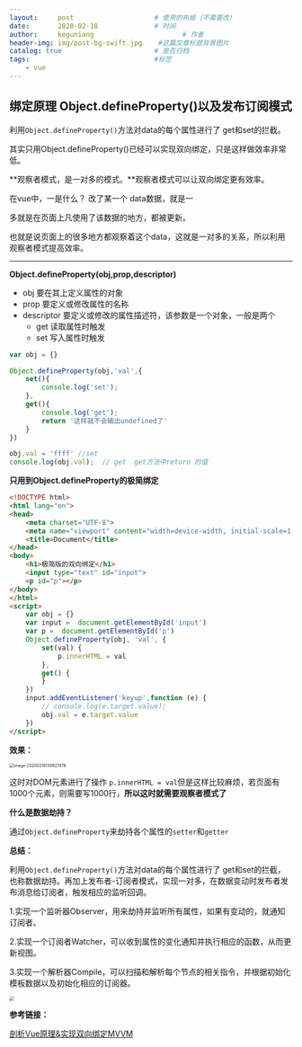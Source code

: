 ```yaml
---
layout:     post                    # 使用的布局（不需要改）
date:       2020-02-18              # 时间
author:     keguniang                      # 作者
header-img: img/post-bg-swift.jpg    #这篇文章标题背景图片
catalog: true                       # 是否归档
tags:                               #标签
    - vue
---
```

## 绑定原理 Object.defineProperty()以及发布订阅模式

利用`Object.defineProperty()`方法对data的每个属性进行了 get和set的拦截。

其实只用Object.defineProperty()已经可以实现双向绑定，只是这样做效率非常低。



**观察者模式，是一对多的模式。**观察者模式可以让双向绑定更有效率。

在vue中，一是什么？  改了某一个 data数据，就是一

多就是在页面上凡使用了该数据的地方，都被更新。

也就是说页面上的很多地方都观察着这个data，这就是一对多的关系，所以利用观察者模式提高效率。

****

**Object.defineProperty(obj,prop,descriptor)**

* obj   要在其上定义属性的对象
* prop  要定义或修改属性的名称
* descriptor 要定义或修改的属性描述符，该参数是一个对象，一般是两个
  * get 读取属性时触发
  * set 写入属性时触发

```js
var obj = {}

Object.defineProperty(obj,'val',{
    set(){
        console.log('set'); 
    },
    get(){
        console.log('get');
        return '这样就不会输出undefined了'
    }
})

obj.val = 'ffff' //set
console.log(obj.val);  // get  get方法中return 的值
```

**只用到Object.defineProperty的极简绑定**

```html
<!DOCTYPE html>
<html lang="en">
<head>
    <meta charset="UTF-8">
    <meta name="viewport" content="width=device-width, initial-scale=1.0">
    <title>Document</title>
</head>
<body>
    <h1>极简版的双向绑定</h1>
    <input type="text" id="input">
    <p id="p"></p>
</body>
</html>
<script>
    var obj = {}
    var input =  document.getElementById('input')
    var p =  document.getElementById('p')
    Object.defineProperty(obj, 'val', {
        set(val) {
            p.innerHTML = val
        },
        get() {
        }
    })
    input.addEventListener('keyup',function (e) {  
        // console.log(e.target.value);
        obj.val = e.target.value
    })
</script> 
```

**效果：**

<img src="E:\studyDocument\Typora文档\Vue\img\image-20200218130627476.png" alt="image-20200218130627476" style="zoom:50%;" />

这时对DOM元素进行了操作 `p.innerHTML = val`但是这样比较麻烦，若页面有1000个元素，则需要写1000行，**所以这时就需要观察者模式了**

**什么是数据劫持？**

通过`Object.defineProperty`来劫持各个属性的`setter`和`getter`

**总结：**

利用`Object.defineProperty()`方法对data的每个属性进行了 get和set的拦截，也称数据劫持。再加上发布者-订阅者模式，实现一对多，在数据变动时发布者发布消息给订阅者，触发相应的监听回调。

1.实现一个监听器Observer，用来劫持并监听所有属性，如果有变动的，就通知订阅者。

2.实现一个订阅者Watcher，可以收到属性的变化通知并执行相应的函数，从而更新视图。

3.实现一个解析器Compile，可以扫描和解析每个节点的相关指令，并根据初始化模板数据以及初始化相应的订阅器。

<img src='http://upload-images.jianshu.io/upload_images/8794764-9c43c4c10b9b1c97.png?imageMogr2/auto-orient/strip|imageView2/2/w/785/format/webp' style="zoom:50%;" >

**参考链接：**

[剖析Vue原理&实现双向绑定MVVM](https://segmentfault.com/a/1190000006599500)
